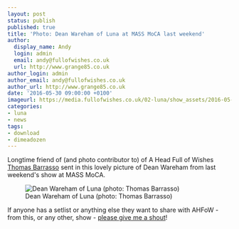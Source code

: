 ```yaml
---
layout: post
status: publish
published: true
title: 'Photo: Dean Wareham of Luna at MASS MoCA last weekend'
author:
  display_name: Andy
  login: admin
  email: andy@fullofwishes.co.uk
  url: http://www.grange85.co.uk
author_login: admin
author_email: andy@fullofwishes.co.uk
author_url: http://www.grange85.co.uk
date: '2016-05-30 09:00:00 +0100'
imageurl: https://media.fullofwishes.co.uk/02-luna/show_assets/2016-05-28/2016-05-28-luna-mass-moca-thomas-barrasso-01.jpg
categories:
- luna
- news
tags:
- download
- dimeadozen
---
```

<p class="lead">Longtime friend of (and photo contributor to) of A Head Full of Wishes <a href="http://www.nebulastudios.smugmug.com/">Thomas Barrasso</a> sent in this lovely picture of Dean Wareham from last weekend's show at MASS MoCA.</p>
<figure class="caption aligncenter"><img src="https://media.fullofwishes.co.uk/02-luna/show_assets/2016-05-28/2016-05-28-luna-mass-moca-thomas-barrasso-01.jpg" alt="Dean Wareham of Luna (photo: Thomas Barrasso)" /><figcaption class="caption-text">Dean Wareham of Luna (photo: Thomas Barrasso)</figcaption></figure>
<p>If anyone has a setlist or anything else they want to share with AHFoW - from this, or any other, show - <a href="/about/">please give me a shout</a>!</p>
